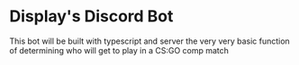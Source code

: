 # Display's Discord Bot

This bot will be built with typescript and server the very very basic function of determining who will get to play in a CS:GO comp match 
